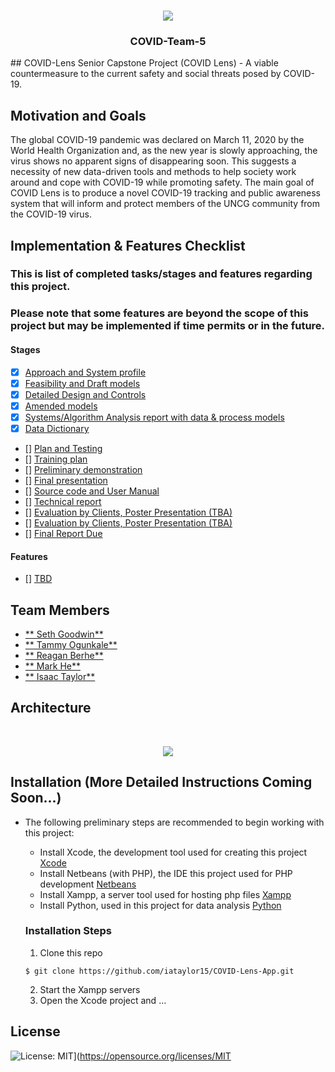 <!-- PROJECT LOGO -->
<br />
<p align="center">
<a href="#">
    <img src="https://drive.google.com/file/d/11t3Db-F0Ip6tMTHwQi1xmuKRTOyTlLXl/view?usp=sharing">
  </a>

  <h3 align="center">COVID-Team-5</h3>
## COVID-Lens
Senior Capstone Project (COVID Lens) - A viable countermeasure to the current safety and social threats posed by COVID-19.

## Motivation and Goals
 The global COVID-19 pandemic was declared on March 11, 2020 by the World Health Organization and, as the new year is slowly approaching, the virus shows no apparent signs of disappearing soon. This suggests a necessity of new data-driven tools and methods to help society work around and cope with COVID-19 while promoting safety. The main goal of COVID Lens is to produce a novel COVID-19 tracking and public awareness system that will inform and protect members of the UNCG community from the COVID-19 virus.

## Implementation & Features Checklist 
### This is list of completed tasks/stages and features regarding this project.
### Please note that some features are beyond the scope of this project but may be implemented if time permits or in the future.

#### Stages
- [x] [Approach and System profile]()
- [x] [Feasibility and Draft models]()
- [x] [Detailed Design and Controls]()
- [x] [Amended models]()
- [x] [Systems/Algorithm Analysis report with data & process models]()
- [x] [Data Dictionary]()
- [] [Plan and Testing]()
- [] [Training plan]()
- [] [Preliminary demonstration]()
- [] [Final presentation]()
- [] [Source code and User Manual]()
- [] [Technical report]()
- [] [Evaluation by Clients, Poster Presentation (TBA)]()
- [] [Evaluation by Clients, Poster Presentation (TBA)]()
- [] [Final Report Due]()

#### Features
- [] [TBD]()

## Team Members
- [** Seth Goodwin**](https://github.com/SethGoodwin)
- [** Tammy Ogunkale**](https://github.com/tammycodes)
- [** Reagan Berhe**](https://github.com/reaganlu22)
- [** Mark He**](https://github.com/mhe98)
- [** Isaac Taylor**](https://github.com/iataylor15)
 
## Architecture
 <!-- Architecture -->
 <br />
 <p align="center">
 <a href="#">
     <img src="https://drive.google.com/file/d/14aSdD56meCGeWUrZoBeDdUxhrmpMxbI-/view?usp=sharing">
   </a>
   
## Installation  (More Detailed Instructions Coming Soon...)

- The following preliminary steps are recommended  to begin working with this project:
  - Install Xcode, the development tool used for creating this project [Xcode](https://developer.apple.com/xcode/)
  - Install Netbeans (with PHP), the IDE this project used for PHP development [Netbeans](https://netbeans.org)
  - Install Xampp, a server tool used for hosting php files [Xampp](https://www.apachefriends.org/index.html)
  - Install Python, used in this project for data analysis  [Python](https://www.python.org/downloads/)
  
  ### Installation Steps
  
  1. Clone this repo 
  ```console
  $ git clone https://github.com/iataylor15/COVID-Lens-App.git
  ```
  2. Start the Xampp servers
  3. Open the Xcode project and ...
  
## License 
   ![License: MIT](https://img.shields.io/badge/License-MIT-yellow.svg)](https://opensource.org/licenses/MIT






